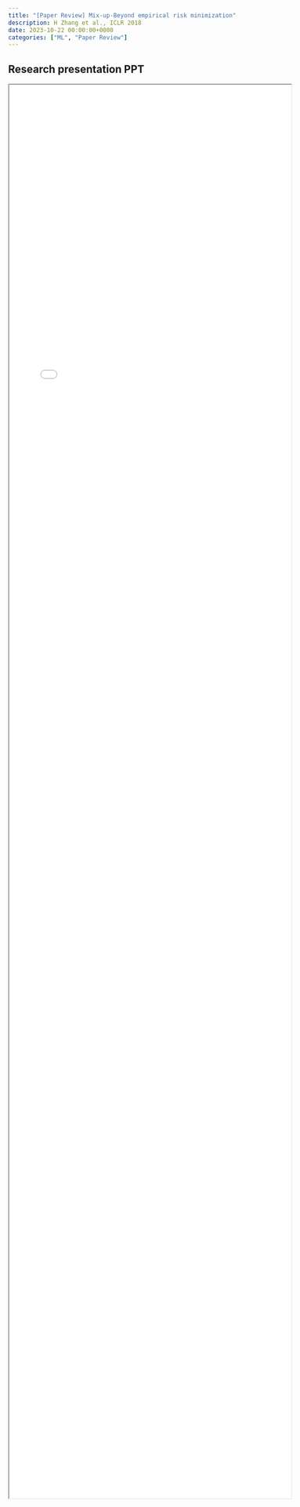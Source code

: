 ```yaml
---
title: "[Paper Review] Mix-up-Beyond empirical risk minimization" 
description: H Zhang et al., ICLR 2018
date: 2023-10-22 00:00:00+0000
categories: ["ML", "Paper Review"]
---
```



## Research presentation PPT 

<iframe src= ppt.pdf#toolbar=0&navpanes=0 style="display:block; width:60vw; height: 72vh"></iframe>
